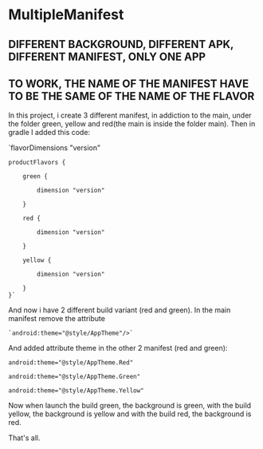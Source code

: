 # MultipleManifest
## DIFFERENT BACKGROUND, DIFFERENT APK, DIFFERENT MANIFEST, ONLY ONE APP

## TO WORK, THE NAME OF THE MANIFEST HAVE TO BE THE SAME OF THE NAME OF THE FLAVOR

In this project, i create 3 different manifest, in addiction to the main, under the folder green, yellow and red(the main is inside the folder main).
Then in gradle I added this code: 

`flavorDimensions "version"

    productFlavors {
    
        green {
        
            dimension "version"
            
        }
        
        red {
        
            dimension "version"
            
        }
        
        yellow {
        
            dimension "version"
            
        }
    }`
   
   And now i have 2 different build variant (red and green).
   In the main manifest remove the attribute 
   
    `android:theme="@style/AppTheme"/>`
    
   And added attribute theme in the other 2 manifest (red and green):
    
   `android:theme="@style/AppTheme.Red"`
   
   `android:theme="@style/AppTheme.Green"`
   
   `android:theme="@style/AppTheme.Yellow"`
   
   Now when launch the build green, the background is green, with the build yellow, the background is yellow and with the build red, the background is red.
   
   That's all.
